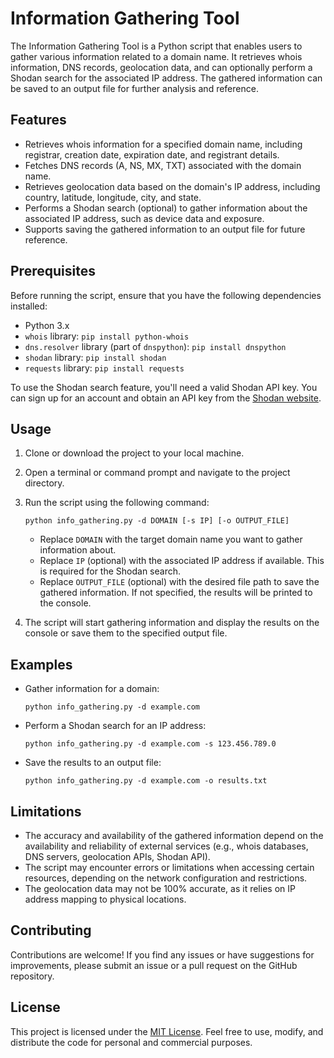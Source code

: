 # Information Gathering Tool

The Information Gathering Tool is a Python script that enables users to gather various information related to a domain name. It retrieves whois information, DNS records, geolocation data, and can optionally perform a Shodan search for the associated IP address. The gathered information can be saved to an output file for further analysis and reference.

## Features

- Retrieves whois information for a specified domain name, including registrar, creation date, expiration date, and registrant details.
- Fetches DNS records (A, NS, MX, TXT) associated with the domain name.
- Retrieves geolocation data based on the domain's IP address, including country, latitude, longitude, city, and state.
- Performs a Shodan search (optional) to gather information about the associated IP address, such as device data and exposure.
- Supports saving the gathered information to an output file for future reference.

## Prerequisites

Before running the script, ensure that you have the following dependencies installed:

- Python 3.x
- `whois` library: `pip install python-whois`
- `dns.resolver` library (part of `dnspython`): `pip install dnspython`
- `shodan` library: `pip install shodan`
- `requests` library: `pip install requests`

To use the Shodan search feature, you'll need a valid Shodan API key. You can sign up for an account and obtain an API key from the [Shodan website](https://shodan.io).

## Usage

1. Clone or download the project to your local machine.
2. Open a terminal or command prompt and navigate to the project directory.
3. Run the script using the following command:

   ```
   python info_gathering.py -d DOMAIN [-s IP] [-o OUTPUT_FILE]
   ```

   - Replace `DOMAIN` with the target domain name you want to gather information about.
   - Replace `IP` (optional) with the associated IP address if available. This is required for the Shodan search.
   - Replace `OUTPUT_FILE` (optional) with the desired file path to save the gathered information. If not specified, the results will be printed to the console.

4. The script will start gathering information and display the results on the console or save them to the specified output file.

## Examples

- Gather information for a domain:

  ```
  python info_gathering.py -d example.com
  ```

- Perform a Shodan search for an IP address:

  ```
  python info_gathering.py -d example.com -s 123.456.789.0
  ```

- Save the results to an output file:

  ```
  python info_gathering.py -d example.com -o results.txt
  ```

## Limitations

- The accuracy and availability of the gathered information depend on the availability and reliability of external services (e.g., whois databases, DNS servers, geolocation APIs, Shodan API).
- The script may encounter errors or limitations when accessing certain resources, depending on the network configuration and restrictions.
- The geolocation data may not be 100% accurate, as it relies on IP address mapping to physical locations.

## Contributing

Contributions are welcome! If you find any issues or have suggestions for improvements, please submit an issue or a pull request on the GitHub repository.

## License

This project is licensed under the [MIT License](LICENSE). Feel free to use, modify, and distribute the code for personal and commercial purposes.

